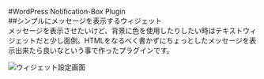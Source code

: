 #WordPress Notification-Box Plugin  
##シンプルにメッセージを表示するウィジェット  
メッセージを表示させたいけど、背景に色を使用したりしたい時はテキストウィジェットだと少し面倒。HTMLをなるべく書かずにちょっとしたメッセージを表示出来たら良いなという事で作ったプラグインです。

![ウィジェット設定画面](http://i0.wp.com/yotsuba-d.com/blog/wp-content/uploads/2014/02/messagebox1.png "ウィジェット")
